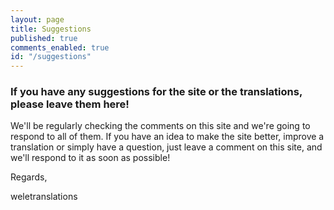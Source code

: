 ```yaml
---
layout: page
title: Suggestions
published: true
comments_enabled: true
id: "/suggestions"
---
```


### If you have any suggestions for the site or the translations, please leave them here!

We'll be regularly checking the comments on this site and we're going to respond to all of them. If you have an idea to make the site better, improve a translation or simply have a question, just leave a comment on this site, and we'll respond to it as soon as possible!

Regards,

weletranslations
